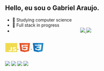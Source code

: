 ## Hello, eu sou o Gabriel Araujo.

- 🔭 Studying computer science
- 🌱 Full stack in progress
- <div align="center">
  <a href="https://github.com/ojuaragabriel">
  <img height="180em" src="https://github-readme-stats.vercel.app/api?username=ojuaragabriel&show_icons=true&theme=dark&include_all_commits=true&count_private=true"/>
  <img height="180em" src="https://github-readme-stats.vercel.app/api/top-langs/?username=ojuaragabriel&layout=compact&langs_count=7&theme=dark"/>
</div>
  <div style="display: inline_block"><br>
  <img align="center" alt="Gabi-Js" height="30" width="40" src="https://raw.githubusercontent.com/devicons/devicon/master/icons/javascript/javascript-plain.svg">
  <img align="center" alt="Rafa-HTML" height="30" width="40" src="https://raw.githubusercontent.com/devicons/devicon/master/icons/html5/html5-original.svg">
  <img align="center" alt="Rafa-CSS" height="30" width="40" src="https://raw.githubusercontent.com/devicons/devicon/master/icons/css3/css3-original.svg">
</div>
  
##
 
<div> 
    <a href="https://instagram.com/ojuaragabriel" target="_blank"><img src="https://img.shields.io/badge/-Instagram-%23E4405F?style=for-the-badge&logo=instagram&logoColor=white" target="_blank"></a>
    <a href="https://www.twitch.tv/ojuaragabriel" target="_blank"><img src="https://img.shields.io/badge/Twitch-9146FF?style=for-the-badge&logo=twitch&logoColor=white"       target="_blank"></a>
    <a href="https://discord.gg/Ojuaragabriel#7278" target="_blank"><img src="https://img.shields.io/badge/Discord-7289DA?style=for-the-badge&logo=discord&logoColor=white" target="_blank"></a> 
    <a href = "mailto:gabrielcac7@gmail.com"><img src="https://img.shields.io/badge/-Gmail-%23333?style=for-the-badge&logo=gmail&logoColor=white" target="_blank"></a>   
</div>
